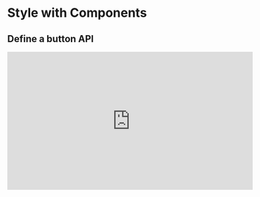 <Head>
  <title>Learn React | Style with Components > Define a button API</title>
</Head>

# Style with Components

## Define a button API

<iframe width="560" height="315" src="https://www.youtube.com/embed/xsliIzmTIWw" frameborder="0" allow="autoplay; encrypted-media" allowfullscreen></iframe>
